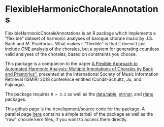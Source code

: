 # FlexibleHarmonicChoraleAnnotations


FlexibleHarmonicChoraleAnnotations is an R package which implements a "flexible" dataset of harmonic analyses of baroque chorale music by J.S. Bach and M. Praetorius.
What makes it "flexible" is that it doesn't just include ONE analysis of the chorales, but a system for generating
countless valid analyses of the chorales, based on constraints you choose.

This package is a companion to the paper <a href="http://ismir2018.ircam.fr/doc/pdfs/283_Paper.pdf"> A Flexible Approach to Automated Harmonic Analysis: Multiple Annotations of Chorales by Back and Praetorius"</a>, 
presented at the International Society of Music Information Retrieval (ISMIR) 2018 conference entitled (Condit-Schultz, Ju, and Fujinaga).

The package requires `R > 3.2` as well as the <a href="https://cran.r-project.org/web/packages/data.table/index.html">data.table</a>,
 <a href="https://cran.r-project.org/web/packages/stringr">stringr</a>,
and <a href="https://cran.r-project.org/web/packages/rlang/index.html">rlang</a> packages.


This github page is the development/source code for the package.
A parallel page [here](https://github.com/DDMAL/Flexible_harmonic_chorale_annotations) contains a simple tarball of the package as well as the "raw" chorale kern files,
if you want to access them directly.








